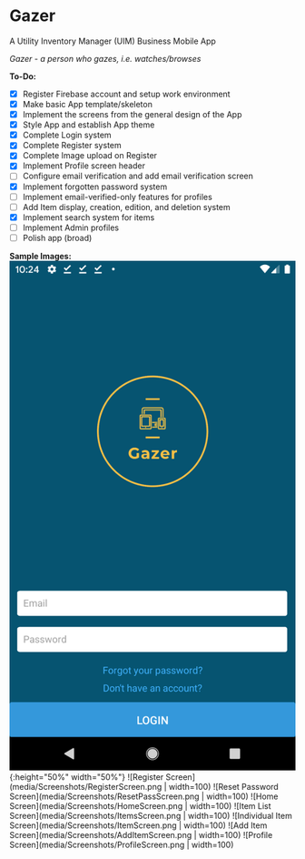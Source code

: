 # Gazer

A Utility Inventory Manager (UIM) Business Mobile App

*Gazer - a person who gazes, i.e. watches/browses*

**To-Do:**

- [x] Register Firebase account and setup work environment
- [x] Make basic App template/skeleton
- [x] Implement the screens from the general design of the App
- [x] Style App and establish App theme
- [x] Complete Login system
- [x] Complete Register system
- [x] Complete Image upload on Register
- [x] Implement Profile screen header
- [ ] Configure email verification and add email verification screen
- [x] Implement forgotten password system
- [ ] Implement email-verified-only features for profiles
- [ ] Add Item display, creation, edition, and deletion system
- [x] Implement search system for items
- [ ] Implement Admin profiles
- [ ] Polish app (broad)

**Sample Images:**
![Login Screen](media/Screenshots/LoginScreen.png){:height="50%" width="50%"}
![Register Screen](media/Screenshots/RegisterScreen.png | width=100)
![Reset Password Screen](media/Screenshots/ResetPassScreen.png | width=100)
![Home Screen](media/Screenshots/HomeScreen.png | width=100)
![Item List Screen](media/Screenshots/ItemsScreen.png | width=100)
![Individual Item Screen](media/Screenshots/ItemScreen.png | width=100)
![Add Item Screen](media/Screenshots/AddItemScreen.png | width=100)
![Profile Screen](media/Screenshots/ProfileScreen.png | width=100)
